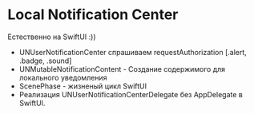 # Local Notification Center
Естественно на SwiftUI :))

- UNUserNotificationCenter спрашиваем requestAuthorization [.alert, .badge, .sound]
- UNMutableNotificationContent - Создание содержимого для локального уведомления
- ScenePhase - жизненый цикл SwiftUI
- Реализация UNUserNotificationCenterDelegate без AppDelegate в SwiftUI.
